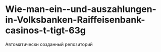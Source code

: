 # Wie-man-ein--und-auszahlungen-in-Volksbanken-Raiffeisenbank-casinos-t-tigt-63g
Автоматически созданный репозиторий
